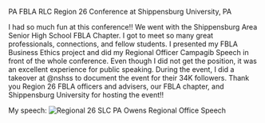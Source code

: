 PA FBLA RLC Region 26 Conference at Shippensburg University, PA


I had so much fun at this conference!! We went with the Shippensburg Area Senior High School FBLA Chapter. 
I got to meet so many great professionals, connections, and fellow students. I presented my FBLA Business Ethics project 
and did my Regional Officer Campagib Speech in front of the whole conference. Even though I did not get the position, 
it was an excellent experience for public speaking. During the event, I did a takeover at @nshss to document the event for their 34K followers. 
Thank you Region 26 FBLA officers and advisers, our FBLA chapter, and Shippensburg University for hosting the event!!


My speech: ![Regional 26 SLC PA Owens Regional Office Speech](https://youtu.be/C2XIFzM2q5o)
